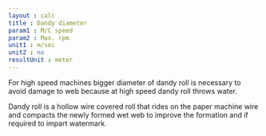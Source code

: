 ```yaml
---
layout : calc
title : Dandy diameter
param1 : M/C speed
param2 : Max. rpm
unit1 : m/sec
unit2 : no
resultUnit : meter
---
```


For high speed machines bigger diameter of dandy roll is necessary to avoid damage to web because at high speed dandy roll throws water.

Dandy roll is a hollow wire covered roll that rides on the paper machine wire and compacts the newly formed wet web to improve the
formation and if required to impart watermark.

<script>  
    const inputs = document.querySelectorAll('.outlined-field input:not([readonly])');    
    inputs.forEach(input => {
      // Check on input
      input.addEventListener('input', () => {
        if (input.value) {
          input.closest('.outlined-field').classList.add('has-content');
        } else {
          input.closest('.outlined-field').classList.remove('has-content');
        }        
        // Auto-calculate on every input change
        calculate();
      });      
      // Check on page load
      if (input.value) {
        input.closest('.outlined-field').classList.add('has-content');
      }
    });

    // Calculate function 
    function calculate() {
      const speed = parseFloat(document.getElementById('param1').value) || 0;
      const rpm = parseFloat(document.getElementById('param2').value) || 0;      
     
      const result = (speed / (3.14 * rpm))
      
      document.getElementById('result').value = result.toFixed(2);
    }
</script>